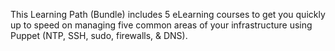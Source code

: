 This Learning Path (Bundle) includes 5 eLearning courses to get you quickly up to speed on managing five common areas of your infrastructure using Puppet (NTP, SSH, sudo, firewalls, & DNS).